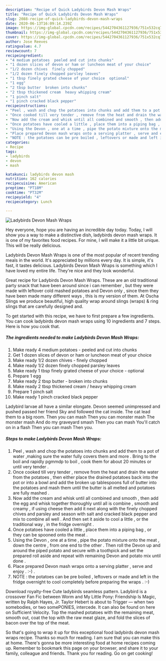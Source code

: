 ```yaml
---
description: "Recipe of Quick Ladybirds Devon Mash Wraps"
title: "Recipe of Quick Ladybirds Devon Mash Wraps"
slug: 2088-recipe-of-quick-ladybirds-devon-mash-wraps
date: 2020-06-13T16:09:14.239Z
image: https://img-global.cpcdn.com/recipes/5442704361127936/751x532cq70/ladybirds-devon-mash-wraps-recipe-main-photo.jpg
thumbnail: https://img-global.cpcdn.com/recipes/5442704361127936/751x532cq70/ladybirds-devon-mash-wraps-recipe-main-photo.jpg
cover: https://img-global.cpcdn.com/recipes/5442704361127936/751x532cq70/ladybirds-devon-mash-wraps-recipe-main-photo.jpg
author: Jose Reeves
ratingvalue: 4.7
reviewcount: 7
recipeingredient:
- "4 medium potatoes  peeled and cut into chunks"
- "1 dozen slices of devon or ham or luncheon meat of your choice"
- "1/2 dozen chives  finely chopped"
- "1/2 dozen finely chopped parsley leaves"
- "1 tbsp finely grated cheese of your choice  optional"
- "1 egg"
- "2 tbsp butter  broken into chunks"
- "2 tbsp thickened cream  heavy whipping cream"
- "1 pinch salt"
- "1 pinch cracked black pepper"
recipeinstructions:
- "Peel , wash and chop the potatoes into chunks and add them to a pot of water ,making sure the water fully covers them and more . Bring to the boil and rapidly pgmmdp  to boil , cook them for about 20 minutes or until very tender ."
- "Once cooked till very tender , remove from the heat and drain the water from the potatoes , then either place the drained potatoes back into the pot or into a bowl and add the broken up tablespoons full of butter into the potatoes and mash them until the butter is all melted and potatoes are fully mashed ."
- "Now add the cream and whisk until all combined and smooth , then add the egg and whisk together thoroughly until all is combine , smooth and creamy , if using cheese then add it next along with the finely chopped chives and parsley and season with salt and cracked black pepper and mix to combine all well . And then set it aside to cool a little , or the traditional way , in the fridge overnight ."
- "Once potatoes have cooled a little , place them into a piping bag , or they can be spooned onto the meat ."
- "Using the Devon , one at a time , pipe the potato mixture onto the meat , down the centre , from one end to the other . Then roll the Devon up and around the piped potato and secure with a toothpick and set the prepared roll aside and repeat with remaining Devon and potato mix until done ."
- "Place prepared Devon mash wraps onto a serving platter , serve and enjoy . :-) ."
- "NOTE : the potatoes can be pre boiled , leftovers or made and left in the fridge overnight to cool completely before preparing the wraps . :-)"
categories:
- Recipe
tags:
- ladybirds
- devon
- mash

katakunci: ladybirds devon mash 
nutrition: 162 calories
recipecuisine: American
preptime: "PT18M"
cooktime: "PT32M"
recipeyield: "4"
recipecategory: Lunch

---
```



![Ladybirds Devon Mash Wraps](https://img-global.cpcdn.com/recipes/5442704361127936/751x532cq70/ladybirds-devon-mash-wraps-recipe-main-photo.jpg)

Hey everyone, hope you are having an incredible day today. Today, I will show you a way to make a distinctive dish, ladybirds devon mash wraps. It is one of my favorites food recipes. For mine, I will make it a little bit unique. This will be really delicious.

Ladybirds Devon Mash Wraps is one of the most popular of recent trending meals in the world. It's appreciated by millions every day. It is simple, it's fast, it tastes delicious. Ladybirds Devon Mash Wraps is something which I have loved my entire life. They're nice and they look wonderful.

Great recipe for Ladybirds Devon Mash Wraps. These are an old traditional party snack that have been around since i can remember , but they were made with leftover cold mashed potatoes and Devon only , since them they have been made many different ways , this is my version of them. At Oscha Slings we produce beautiful, high quality wrap around slings (wraps) &amp; ring slings that are carefully designed and.


To get started with this recipe, we have to first prepare a few ingredients. You can cook ladybirds devon mash wraps using 10 ingredients and 7 steps. Here is how you cook that.

<!--inarticleads1-->

##### The ingredients needed to make Ladybirds Devon Mash Wraps:

1. Make ready 4 medium potatoes - peeled and cut into chunks
1. Get 1 dozen slices of devon or ham or luncheon meat of your choice
1. Make ready 1/2 dozen chives - finely chopped
1. Make ready 1/2 dozen finely chopped parsley leaves
1. Make ready 1 tbsp finely grated cheese of your choice - optional
1. Prepare 1 egg
1. Make ready 2 tbsp butter - broken into chunks
1. Make ready 2 tbsp thickened cream / heavy whipping cream
1. Prepare 1 pinch salt
1. Make ready 1 pinch cracked black pepper


Ladybird larvae all have a similar elongate. Devon seemed unimpressed and pushed passed her friend Sky and followed the cat inside. The cat lead them to a big room. Then you can mash Then you can monster mash The monster mash And do my graveyard smash Then you can mash You&#39;ll catch on in a flash Then you can mash Then you. 

<!--inarticleads2-->

##### Steps to make Ladybirds Devon Mash Wraps:

1. Peel , wash and chop the potatoes into chunks and add them to a pot of water ,making sure the water fully covers them and more . Bring to the boil and rapidly pgmmdp  to boil , cook them for about 20 minutes or until very tender .
1. Once cooked till very tender , remove from the heat and drain the water from the potatoes , then either place the drained potatoes back into the pot or into a bowl and add the broken up tablespoons full of butter into the potatoes and mash them until the butter is all melted and potatoes are fully mashed .
1. Now add the cream and whisk until all combined and smooth , then add the egg and whisk together thoroughly until all is combine , smooth and creamy , if using cheese then add it next along with the finely chopped chives and parsley and season with salt and cracked black pepper and mix to combine all well . And then set it aside to cool a little , or the traditional way , in the fridge overnight .
1. Once potatoes have cooled a little , place them into a piping bag , or they can be spooned onto the meat .
1. Using the Devon , one at a time , pipe the potato mixture onto the meat , down the centre , from one end to the other . Then roll the Devon up and around the piped potato and secure with a toothpick and set the prepared roll aside and repeat with remaining Devon and potato mix until done .
1. Place prepared Devon mash wraps onto a serving platter , serve and enjoy . :-) .
1. NOTE : the potatoes can be pre boiled , leftovers or made and left in the fridge overnight to cool completely before preparing the wraps . :-)


Download royalty-free Cute ladybirds seamless pattern. Ladybird is a crossover Fan Fic between Worm and My Little Pony: Friendship Is Magic, written by Ralph Hayes, Jr. Taylor Hebert is about to Trigger — when two somebodies, or two somePONIES, intercede. It can also be found on here on Sufficient Velocity. Top the mashed potatoes with the remaining meat, smooth out, coat the top with the raw meat glaze, and fold the slices of bacon over the top of the meat. 

So that's going to wrap it up for this exceptional food ladybirds devon mash wraps recipe. Thanks so much for reading. I am sure that you can make this at home. There's gonna be more interesting food at home recipes coming up. Remember to bookmark this page on your browser, and share it to your family, colleague and friends. Thank you for reading. Go on get cooking!
